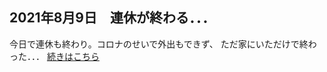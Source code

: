 ## 2021年8月9日　連休が終わる．．．
今日で連休も終わり。コロナのせいで外出もできず、
ただ家にいただけで終わった．．．
[続きはこちら](https://jirud0.github.io/Daily/md/20210809_Detail.md)